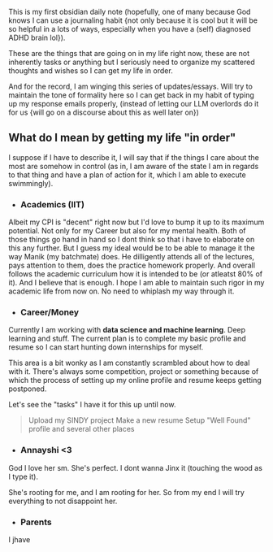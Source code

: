 This is my first obsidian daily note (hopefully, one of many because God knows I can use a journaling habit {not only because it is cool but it will be so helpful in a lots of ways, especially when you have a (self) diagnosed ADHD brain lol}).

These are the things that are going on in my life right now, these are not inherently tasks or anything but I seriously need to organize my scattered thoughts and wishes so I can get my life in order. 

And for the record, I am winging this series of updates/essays. Will try to maintain the tone of formality here so I can get back in my habit of typing up my response emails properly, (instead of letting our LLM overlords do it for us {will go on a discourse about this as well later on})

## What do I mean by getting my life "in order"

I suppose if I have to describe it, I will say that if the things I care about the most are somehow in control (as in, I am aware of the state I am in regards to that thing and have a plan of action for it, which I am able to execute swimmingly).

- ### Academics (IIT)
Albeit my CPI is "decent" right now but I'd love to bump it up to its maximum potential. Not only for my Career but also for my mental health. Both of those things go hand in hand so I dont think so that i have to elaborate on this any further. But I guess my ideal would be to be able to manage it the way Manik (my batchmate) does. He dilligently attends all of the lectures, pays attention to them, does the practice homework properly. And overall follows the academic curriculum how it is intended to be (or atleatst 80% of it). And I believe that is enough. I hope I am able to maintain such rigor in my academic life from now on. No need to whiplash my way through it.

- ### Career/Money
Currently I am working with **data science and machine learning**. Deep learning and stuff. The current plan is to complete my basic profile and resume so I can start hunting down internships for myself. 

This area is a bit wonky as I am constantly scrambled about how to deal with it. There's always some competition, project or something because of which the process of setting up my online profile and resume keeps getting postponed. 

Let's see the "tasks" I have it for this up until now.

> Upload my SINDY project
> Make a new resume
> Setup "Well Found" profile and several other places

- ### Annayshi <3
God I love her sm. She's perfect. I dont wanna Jinx it (touching the wood as I type it). 

She's rooting for me, and I am rooting for her. So from my end I will try everything to not disappoint her. 

- ### Parents
I jhave 